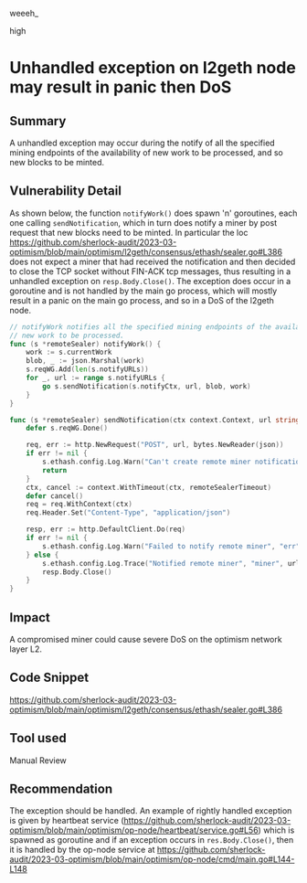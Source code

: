 weeeh_

high

# Unhandled exception on l2geth node may result in panic then DoS

## Summary
A unhandled exception may occur during the notify of all the specified mining endpoints of the availability of new work to be processed, and so new blocks to be minted.

## Vulnerability Detail
As shown below, the function `notifyWork()` does spawn 'n' goroutines, each one calling `sendNotification`, which in turn does notify a miner by post request that new blocks need to be minted. In particular the loc https://github.com/sherlock-audit/2023-03-optimism/blob/main/optimism/l2geth/consensus/ethash/sealer.go#L386 does not expect a miner that had received the notification and then decided to close the TCP socket without FIN-ACK tcp messages, thus resulting in a unhandled exception on `resp.Body.Close()`. The exception does occur in a goroutine and is not handled by the main go process, which will mostly result in a panic on the main go process, and so in a DoS of the l2geth node.

```go
// notifyWork notifies all the specified mining endpoints of the availability of
// new work to be processed.
func (s *remoteSealer) notifyWork() {
	work := s.currentWork
	blob, _ := json.Marshal(work)
	s.reqWG.Add(len(s.notifyURLs))
	for _, url := range s.notifyURLs {
		go s.sendNotification(s.notifyCtx, url, blob, work)
	}
}

func (s *remoteSealer) sendNotification(ctx context.Context, url string, json []byte, work [4]string) {
	defer s.reqWG.Done()

	req, err := http.NewRequest("POST", url, bytes.NewReader(json))
	if err != nil {
		s.ethash.config.Log.Warn("Can't create remote miner notification", "err", err)
		return
	}
	ctx, cancel := context.WithTimeout(ctx, remoteSealerTimeout)
	defer cancel()
	req = req.WithContext(ctx)
	req.Header.Set("Content-Type", "application/json")

	resp, err := http.DefaultClient.Do(req)
	if err != nil {
		s.ethash.config.Log.Warn("Failed to notify remote miner", "err", err)
	} else {
		s.ethash.config.Log.Trace("Notified remote miner", "miner", url, "hash", work[0], "target", work[2])
		resp.Body.Close()
	}
}
```

## Impact
A compromised miner could cause severe DoS on the optimism network layer L2.

## Code Snippet
https://github.com/sherlock-audit/2023-03-optimism/blob/main/optimism/l2geth/consensus/ethash/sealer.go#L386

## Tool used
Manual Review

## Recommendation
The exception should be handled. An example of rightly handled exception is given by heartbeat service (https://github.com/sherlock-audit/2023-03-optimism/blob/main/optimism/op-node/heartbeat/service.go#L56) which is spawned as goroutine and if an exception occurs in `res.Body.Close()`, then it is handled by the op-node service at https://github.com/sherlock-audit/2023-03-optimism/blob/main/optimism/op-node/cmd/main.go#L144-L148